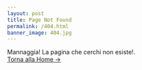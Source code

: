 ```yaml
---
layout: post
title: Page Not Found
permalink: /404.html
banner_image: 404.jpg
---
```


Mannaggia! La pagina che cerchi non esiste!. <br />
<a class="error-link" href="{{ site.baseurl }}/">Torna alla Home &rarr;</a>
